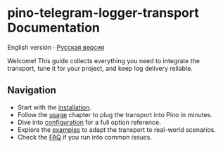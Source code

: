 ﻿# pino-telegram-logger-transport Documentation

English version · [Русская версия](README.ru.md)

Welcome! This guide collects everything you need to integrate the transport, tune it for your project, and keep log delivery reliable.

## Navigation

- Start with the [installation](install.en.md).
- Follow the [usage](usage.en.md) chapter to plug the transport into Pino in minutes.
- Dive into [configuration](configuration.en.md) for a full option reference.
- Explore the [examples](examples.en.md) to adapt the transport to real-world scenarios.
- Check the [FAQ](faq.en.md) if you run into common issues.
